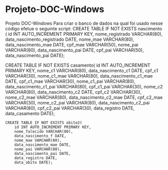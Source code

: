 # Projeto-DOC-Windows
Projeto DOC-Windows
Para criar o banco de dados na qual foi usado nesse código efetue o seguinte script:
CREATE TABLE IF NOT EXISTS nascimento (
    id INT AUTO_INCREMENT PRIMARY KEY,
    nome_registrado VARCHAR(80),
    data_nascimento_registrado DATE,
    nome_mae VARCHAR(80),
    data_nascimento_mae DATE,
    cpf_mae VARCHAR(50),
    nome_pai VARCHAR(80),
    data_nascimento_pai DATE,
    cpf_pai VARCHAR(50),
    data_nascimento_pai DATE);
    
CREATE TABLE IF NOT EXISTS casamento(
    id INT AUTO_INCREMENT PRIMARY KEY,
    nome_c1 VARCHAR(80),
    data_nascimento_c1 DATE,
    cpf_c1 VARCHAR(30),
    nome_c1_mae VARCHAR(80),
    data_nascimento_c1_mae DATE,
    cpf_c1_mae VARCHAR(30),
    nome_c1_pai VARCHAR(80),
    data_nascimento_c1_pai VARCHAR(80),
    cpf_c1_pai VARCHAR(30),
    nome_c2 VARCHAR(80),
    data_nascimento_c2 DATE,
    cpf_c2 VARCHAR(30),
    nome_c2_mae VARCHAR(80),
    data_nascimento_c2_mae DATE,
    cpf_c2_mae VARCHAR(30),
    nome_c2_pai VARCHAR(80),
    data_nascimento_c2_pai VARCHAR(80),
    cpf_c2_pai VARCHAR(30),
    data_registro DATE,
    data_casamento DATE);
    
    
    CREATE TABLE IF NOT EXISTS obito2(
        id INT AUTO_INCREMENT PRIMARY KEY,
        nome_falecido VARCHAR(80),
        data_nascimento_f DATE,
        nome_mae VARCHAR(80),
        data_nascimento_mae DATE,
        nome_pai VARCHAR(80),
        data_nascimento_pai DATE,
        data_registro DATE,
        data_obito DATE);
